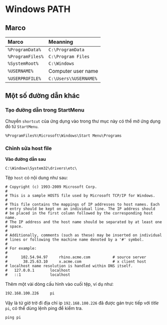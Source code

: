 # Windows PATH

## Marco

| Marco            | Meanning              |
| :--------------- | :-------------------- |
| `%ProgramData%`  | `C:\ProgramData`      |
| `%ProgramFiles%` | `C:\Program Files`    |
| `%SystemRoot%`   | `C:\Windows`          |
| `%USERNAME%`     | Computer user name    |
| `%USERPROFILE%`  | `C:\Users\%USERNAME%` |

## Một số đường dẫn khác

### Tạo đường dẫn trong StartMenu

Chuyển `shortcut` của ứng dụng vào trong thư mục này có thể mở ứng dụng đó từ `StartMenu`.

```batch
%ProgramFiles%\Microsoft\Windows\Start Menu\Programs
```
### Chỉnh sửa host file

__Vào đường dẫn sau__

```text
C:\Windows\System32\drivers\etc\
```

Tệp `host` có nội dung như sau:

```batch title="host"
# Copyright (c) 1993-2009 Microsoft Corp.
#
# This is a sample HOSTS file used by Microsoft TCP/IP for Windows.
#
# This file contains the mappings of IP addresses to host names. Each
# entry should be kept on an individual line. The IP address should
# be placed in the first column followed by the corresponding host name.
# The IP address and the host name should be separated by at least one
# space.
#
# Additionally, comments (such as these) may be inserted on individual
# lines or following the machine name denoted by a '#' symbol.
#
# For example:
#
#      102.54.94.97     rhino.acme.com          # source server
#       38.25.63.10     x.acme.com              # x client host
# localhost name resolution is handled within DNS itself.
#	127.0.0.1       localhost
#	::1             localhost
```

Thêm một vài dòng cấu hình vào cuối tệp, ví dụ như:

```txt
192.168.100.226     pi
```

Vậy là từ giờ trờ đi địa chỉ ip `192.168.100.226` đã được gán trực tiếp với _title_ `pi`, có thể dùng lệnh ping để kiểm tra.

```txt
ping pi
```